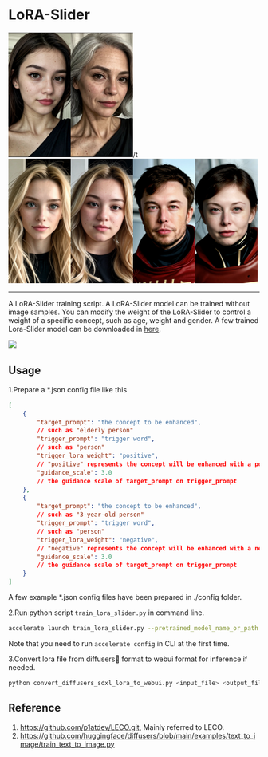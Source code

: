 # LoRA-Slider

<img src="pic/age_slider.png" width=250>/t<img src="pic/weight_slider.png" width=250><img src="pic/gender_slider.png" width=250>

---

A LoRA-Slider training script. A LoRA-Slider model can be trained without image samples. You can modify the weight of the LoRA-Slider to control a weight of a specific concept, such as age, weight and gender. A few trained Lora-Slider model can be downloaded in [here](https://civitai.com/models/281934/lora-slider).

![](pic/00005-191128579.png)

## Usage

1.Prepare a *.json config file like this

```json
[
    {
        "target_prompt": "the concept to be enhanced",
        // such as "elderly person"
        "trigger_prompt": "trigger word", 
        // such as "person"
        "trigger_lora_weight": "positive", 
        // "positive" represents the concept will be enhanced with a positive weight of lora and be suppressed with a negative weight of lora.
        "guidance_scale": 3.0 
        // the guidance scale of target_prompt on trigger_prompt
    },
    {
        "target_prompt": "the concept to be enhanced",
        // such as "3-year-old person"
        "trigger_prompt": "trigger word", 
        // such as "person"
        "trigger_lora_weight": "negative", 
        // "negative" represents the concept will be enhanced with a negative weight of lora and be suppressed with a positive weight of lora.
        "guidance_scale": 3.0 
        // the guidance scale of target_prompt on trigger_prompt
    }
]

```
A few example *.json config files have been prepared in ./config folder.



2.Run python script `train_lora_slider.py` in command line.

```bash
accelerate launch train_lora_slider.py --pretrained_model_name_or_path runwayml/stable-diffusion-v1-5 --prompt_config_path config/age_slider.json
```
Note that you need to run `accelerate config` in CLI at the first time.

3.Convert lora file from diffusers🤗 format to webui format for inference if needed.
```bash
python convert_diffusers_sdxl_lora_to_webui.py <input_file> <output_file>
```

## Reference
1. https://github.com/p1atdev/LECO.git, Mainly referred to LECO.
2. https://github.com/huggingface/diffusers/blob/main/examples/text_to_image/train_text_to_image.py 
